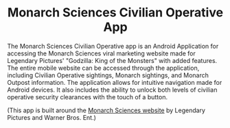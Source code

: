 <h1 align="center">Monarch Sciences Civilian Operative App</h1>

The Monarch Sciences Civilian Operative app is an Android Application for accessing the Monarch Sciences viral marketing website made for Legendary Pictures' "Godzilla: King of the Monsters" with added features. The entire mobile website can be accessed through the application, including Civilian Operative sightings, Monarch sightings, and Monarch Outpost information. The application allows for intuitive navigation made for Android devices. It also includes the ability to unlock both levels of civilian operative security clearances with the touch of a button.

(This app is built around the [Monarch Sciences website](https://www.monarchsciences.com/) by Legendary Pictures and Warner Bros. Ent.)
